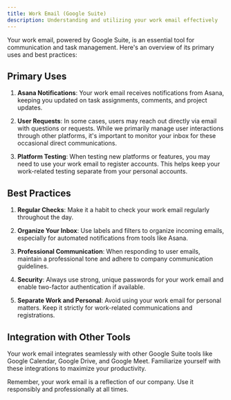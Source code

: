 ```yaml
---
title: Work Email (Google Suite)
description: Understanding and utilizing your work email effectively
---
```


Your work email, powered by Google Suite, is an essential tool for communication and task management. Here's an overview of its primary uses and best practices:

## Primary Uses

1. **Asana Notifications**: Your work email receives notifications from Asana, keeping you updated on task assignments, comments, and project updates.

2. **User Requests**: In some cases, users may reach out directly via email with questions or requests. While we primarily manage user interactions through other platforms, it's important to monitor your inbox for these occasional direct communications.

3. **Platform Testing**: When testing new platforms or features, you may need to use your work email to register accounts. This helps keep your work-related testing separate from your personal accounts.

## Best Practices

1. **Regular Checks**: Make it a habit to check your work email regularly throughout the day.

2. **Organize Your Inbox**: Use labels and filters to organize incoming emails, especially for automated notifications from tools like Asana.

3. **Professional Communication**: When responding to user emails, maintain a professional tone and adhere to company communication guidelines.

4. **Security**: Always use strong, unique passwords for your work email and enable two-factor authentication if available.

5. **Separate Work and Personal**: Avoid using your work email for personal matters. Keep it strictly for work-related communications and registrations.

## Integration with Other Tools

Your work email integrates seamlessly with other Google Suite tools like Google Calendar, Google Drive, and Google Meet. Familiarize yourself with these integrations to maximize your productivity.

Remember, your work email is a reflection of our company. Use it responsibly and professionally at all times.
